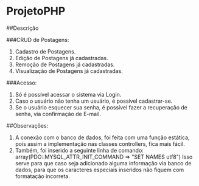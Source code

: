 # ProjetoPHP

##Descrição

###CRUD de Postagens:
1. Cadastro de Postagens.
2. Edição de Postagens já cadastradas.
3. Remoção de Postagens já cadastradas.
4. Visualização de Postagens já cadastradas.

###Acesso:
1. Só é possível acessar o sistema via Login.
2. Caso o usuário não tenha um usuário, é possível cadastrar-se.
3. Se o usuário esquecer sua senha, é possível fazer a recuperação de senha, via confirmação de E-mail.

##Observações:
1. A conexão com o banco de dados, foi feita com uma função estática, pois assim a implementação nas classes controllers, fica mais fácil.
2. Também, foi inserido a seguinte linha de comando: array(PDO::MYSQL_ATTR_INIT_COMMAND => "SET NAMES utf8")
Isso serve para que caso seja adicionado alguma informação via banco de dados, para que os caracteres especiais inseridos
não fiquem com formatação incorreta.
